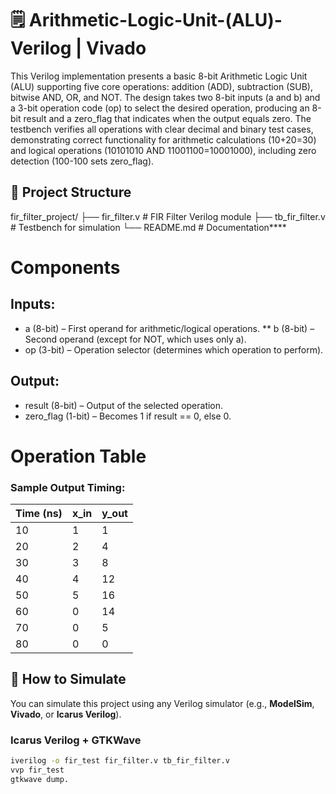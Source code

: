 # 🗒️ Arithmetic-Logic-Unit-(ALU)-Verilog | Vivado
This Verilog implementation presents a basic 8-bit Arithmetic Logic Unit (ALU) supporting five core operations: addition (ADD), subtraction (SUB), bitwise AND, OR, and NOT. The design takes two 8-bit inputs (a and b) and a 3-bit operation code (op) to select the desired operation, producing an 8-bit result and a zero_flag that indicates when the output equals zero. The testbench verifies all operations with clear decimal and binary test cases, demonstrating correct functionality for arithmetic calculations (10+20=30) and logical operations (10101010 AND 11001100=10001000), including zero detection (100-100 sets zero_flag). 
## 📁 Project Structure

fir_filter_project/
├── fir_filter.v # FIR Filter Verilog module
├── tb_fir_filter.v # Testbench for simulation
└── README.md # Documentation****
# Components
## Inputs:
* a (8-bit) – First operand for arithmetic/logical operations.
** b (8-bit) – Second operand (except for NOT, which uses only a).
* op (3-bit) – Operation selector (determines which operation to perform).
## Output:
* result (8-bit) – Output of the selected operation.
* zero_flag (1-bit) – Becomes 1 if result == 0, else 0.
# Operation Table

### Sample Output Timing:

| Time (ns) | x_in | y_out |
|-----------|------|--------|
| 10        | 1    | 1      |
| 20        | 2    | 4      |
| 30        | 3    | 8      |
| 40        | 4    | 12     |
| 50        | 5    | 16     |
| 60        | 0    | 14     |
| 70        | 0    | 5      |
| 80        | 0    | 0      |

## 🧪 How to Simulate

You can simulate this project using any Verilog simulator (e.g., **ModelSim**, **Vivado**, or **Icarus Verilog**).

### Icarus Verilog + GTKWave

```bash
iverilog -o fir_test fir_filter.v tb_fir_filter.v
vvp fir_test
gtkwave dump.




